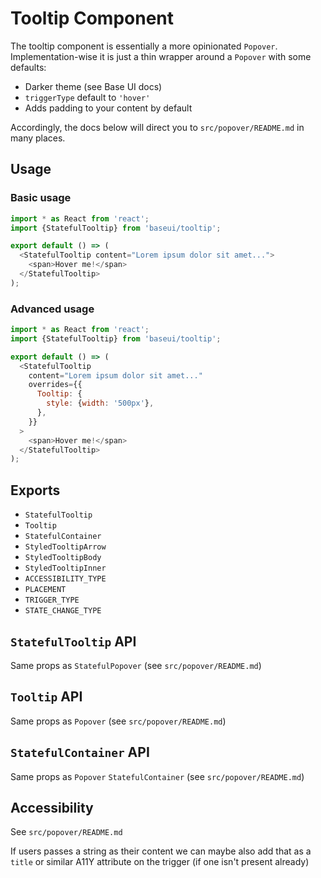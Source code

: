 # Tooltip Component

The tooltip component is essentially a more opinionated `Popover`. Implementation-wise it is just a thin wrapper around a `Popover` with some defaults:

* Darker theme (see Base UI docs)
* `triggerType` default to `'hover'`
* Adds padding to your content by default

Accordingly, the docs below will direct you to `src/popover/README.md` in many places.

## Usage

### Basic usage

```javascript
import * as React from 'react';
import {StatefulTooltip} from 'baseui/tooltip';

export default () => (
  <StatefulTooltip content="Lorem ipsum dolor sit amet...">
    <span>Hover me!</span>
  </StatefulTooltip>
);
```

### Advanced usage

```javascript
import * as React from 'react';
import {StatefulTooltip} from 'baseui/tooltip';

export default () => (
  <StatefulTooltip
    content="Lorem ipsum dolor sit amet..."
    overrides={{
      Tooltip: {
        style: {width: '500px'},
      },
    }}
  >
    <span>Hover me!</span>
  </StatefulTooltip>
);
```

## Exports

* `StatefulTooltip`
* `Tooltip`
* `StatefulContainer`
* `StyledTooltipArrow`
* `StyledTooltipBody`
* `StyledTooltipInner`
* `ACCESSIBILITY_TYPE`
* `PLACEMENT`
* `TRIGGER_TYPE`
* `STATE_CHANGE_TYPE`

## `StatefulTooltip` API

Same props as `StatefulPopover` (see `src/popover/README.md`)

## `Tooltip` API

Same props as `Popover` (see `src/popover/README.md`)

## `StatefulContainer` API

Same props as `Popover` `StatefulContainer` (see `src/popover/README.md`)

## Accessibility

See `src/popover/README.md`

If users passes a string as their content we can maybe also add that as a `title` or similar A11Y attribute on the trigger (if one isn't present already)

